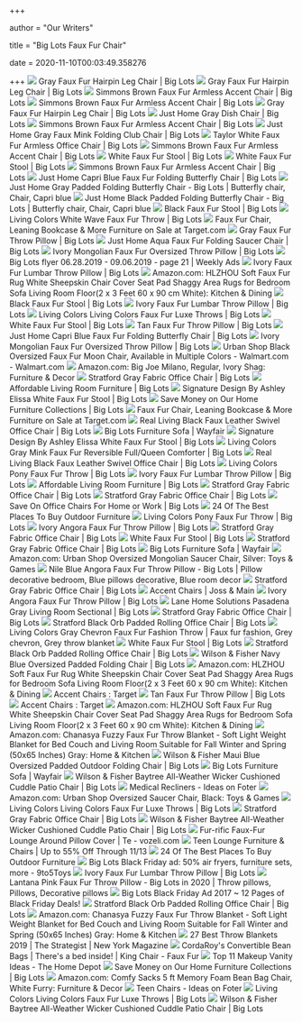 +++
        
author = "Our Writers"
        
title = "Big Lots Faux Fur Chair"
        
date = 2020-11-10T00:03:49.358276
        
+++
[ ![](https://images.biglots.com/Gray+Faux+Fur+hairpin+leg+chair+in+living+room+setting+with+side+table%2C+lamp%2C+books%2C+accessories+and+rug+accent+environment+image?set=imageURL%5B%2Fimages%2Fproduct%2F243%2F810428824-2.jpg%5D,env%5Bprod%5D,nocache%5Btrue%5D,ver%5B1%5D,profile%5Bpdp_main_med%5D&call=url%5Bfile:biglots/product.chain%5D)](https://images.biglots.com/Gray+Faux+Fur+hairpin+leg+chair+in+living+room+setting+with+side+table%2C+lamp%2C+books%2C+accessories+and+rug+accent+environment+image?set=imageURL%5B%2Fimages%2Fproduct%2F243%2F810428824-2.jpg%5D,env%5Bprod%5D,nocache%5Btrue%5D,ver%5B1%5D,profile%5Bpdp_main_med%5D&call=url%5Bfile:biglots/product.chain%5D) Gray Faux Fur Hairpin Leg Chair | Big Lots
[ ![](https://images.biglots.com/Gray+Faux+Fur+hairpin+leg+chair+with+upholstered+cushion+set%2C+armless+design+and+metal+hairpin+style+legs+angled+view+on+a+white+background?set=imageURL%5B%2Fimages%2Fproduct%2F242%2F810428824-1.jpg%5D,env%5Bprod%5D,nocache%5Btrue%5D,ver%5B1%5D,profile%5Bpdp_main_med%5D&call=url%5Bfile:biglots/product.chain%5D)](https://images.biglots.com/Gray+Faux+Fur+hairpin+leg+chair+with+upholstered+cushion+set%2C+armless+design+and+metal+hairpin+style+legs+angled+view+on+a+white+background?set=imageURL%5B%2Fimages%2Fproduct%2F242%2F810428824-1.jpg%5D,env%5Bprod%5D,nocache%5Btrue%5D,ver%5B1%5D,profile%5Bpdp_main_med%5D&call=url%5Bfile:biglots/product.chain%5D) Gray Faux Fur Hairpin Leg Chair | Big Lots
[ ![](https://images.biglots.com/Brown+Faux+Fur+Armless+Accent+Chair+silo+side+view?set=imageURL%5B%2Fimages%2Fproduct%2F14%2F810412955-3.jpg%5D,env%5Bprod%5D,nocache%5Btrue%5D,ver%5B1%5D,profile%5Bpdp_main_med%5D&call=url%5Bfile:biglots/product.chain%5D)](https://images.biglots.com/Brown+Faux+Fur+Armless+Accent+Chair+silo+side+view?set=imageURL%5B%2Fimages%2Fproduct%2F14%2F810412955-3.jpg%5D,env%5Bprod%5D,nocache%5Btrue%5D,ver%5B1%5D,profile%5Bpdp_main_med%5D&call=url%5Bfile:biglots/product.chain%5D) Simmons Brown Faux Fur Armless Accent Chair | Big Lots
[ ![](https://images.biglots.com/Brown+Faux+Fur+Armless+Accent+Chair+silo+front?set=imageURL%5B%2Fimages%2Fproduct%2F12%2F810412955-1.jpg%5D,env%5Bprod%5D,nocache%5Btrue%5D,ver%5B1%5D,profile%5Bpdp_main_med%5D&call=url%5Bfile:biglots/product.chain%5D)](https://images.biglots.com/Brown+Faux+Fur+Armless+Accent+Chair+silo+front?set=imageURL%5B%2Fimages%2Fproduct%2F12%2F810412955-1.jpg%5D,env%5Bprod%5D,nocache%5Btrue%5D,ver%5B1%5D,profile%5Bpdp_main_med%5D&call=url%5Bfile:biglots/product.chain%5D) Simmons Brown Faux Fur Armless Accent Chair | Big Lots
[ ![](https://images.biglots.com/Gray+Faux+Fur+hairpin+leg+chair+with+a+round+blue+decorative+pillow+in+a+living+room+setting+with+console+table%2C+planters+with+plants+and+other+accesories+lifestyle+image?set=imageURL%5B%2Fimages%2Fproduct%2F88%2F810428824_810431167-1.jpg%5D,env%5Bprod%5D,nocache%5Btrue%5D,ver%5B1%5D,profile%5Bpdp_main_med%5D&call=url%5Bfile:biglots/product.chain%5D)](https://images.biglots.com/Gray+Faux+Fur+hairpin+leg+chair+with+a+round+blue+decorative+pillow+in+a+living+room+setting+with+console+table%2C+planters+with+plants+and+other+accesories+lifestyle+image?set=imageURL%5B%2Fimages%2Fproduct%2F88%2F810428824_810431167-1.jpg%5D,env%5Bprod%5D,nocache%5Btrue%5D,ver%5B1%5D,profile%5Bpdp_main_med%5D&call=url%5Bfile:biglots/product.chain%5D) Gray Faux Fur Hairpin Leg Chair | Big Lots
[ ![](https://images.biglots.com/Gray+Dish+Chair+Angled+view+with+faux+fur+upholstery+on+a+white+background?set=imageURL%5B%2Fimages%2Fproduct%2F24%2F810430206-1.jpg%5D,env%5Bprod%5D,nocache%5Btrue%5D,ver%5B1%5D,profile%5Bpdp_main_med%5D&call=url%5Bfile:biglots/product.chain%5D)](https://images.biglots.com/Gray+Dish+Chair+Angled+view+with+faux+fur+upholstery+on+a+white+background?set=imageURL%5B%2Fimages%2Fproduct%2F24%2F810430206-1.jpg%5D,env%5Bprod%5D,nocache%5Btrue%5D,ver%5B1%5D,profile%5Bpdp_main_med%5D&call=url%5Bfile:biglots/product.chain%5D) Just Home Gray Dish Chair | Big Lots
[ ![](https://images.biglots.com/Brown+Faux+Fur+Armless+Accent+Chair+silo+front+back+view?set=imageURL%5B%2Fimages%2Fproduct%2F15%2F810412955-4.jpg%5D,env%5Bprod%5D,nocache%5Btrue%5D,ver%5B1%5D,profile%5Bpdp_main_med%5D&call=url%5Bfile:biglots/product.chain%5D)](https://images.biglots.com/Brown+Faux+Fur+Armless+Accent+Chair+silo+front+back+view?set=imageURL%5B%2Fimages%2Fproduct%2F15%2F810412955-4.jpg%5D,env%5Bprod%5D,nocache%5Btrue%5D,ver%5B1%5D,profile%5Bpdp_main_med%5D&call=url%5Bfile:biglots/product.chain%5D) Simmons Brown Faux Fur Armless Accent Chair | Big Lots
[ ![](https://images.biglots.com/Gray+Faux+Mink+Folding+Club+Chair+angled+view+on+a+white+background?set=imageURL%5B%2Fimages%2Fproduct%2F217%2F810466783.jpg%5D,env%5Bprod%5D,nocache%5Btrue%5D,ver%5B1%5D,profile%5Bpdp_main_med%5D&call=url%5Bfile:biglots/product.chain%5D)](https://images.biglots.com/Gray+Faux+Mink+Folding+Club+Chair+angled+view+on+a+white+background?set=imageURL%5B%2Fimages%2Fproduct%2F217%2F810466783.jpg%5D,env%5Bprod%5D,nocache%5Btrue%5D,ver%5B1%5D,profile%5Bpdp_main_med%5D&call=url%5Bfile:biglots/product.chain%5D) Just Home Gray Faux Mink Folding Club Chair | Big Lots
[ ![](https://images.biglots.com/TAYLOR+FAUX+FUR+ARMLESS+OFFICE+CHAIR?set=imageURL%5B%2Fimages%2Fproduct%2F191%2F810386283.jpg%5D,env%5Bprod%5D,nocache%5Btrue%5D,ver%5B1%5D,profile%5Bpdp_main_med%5D&call=url%5Bfile:biglots/product.chain%5D)](https://images.biglots.com/TAYLOR+FAUX+FUR+ARMLESS+OFFICE+CHAIR?set=imageURL%5B%2Fimages%2Fproduct%2F191%2F810386283.jpg%5D,env%5Bprod%5D,nocache%5Btrue%5D,ver%5B1%5D,profile%5Bpdp_main_med%5D&call=url%5Bfile:biglots/product.chain%5D) Taylor White Faux Fur Armless Office Chair | Big Lots
[ ![](https://images.biglots.com/Brown+Faux+Fur+Armless+Accent+Chair+silo+front+corner?set=imageURL%5B%2Fimages%2Fproduct%2F16%2F810412955-5.jpg%5D,env%5Bprod%5D,nocache%5Btrue%5D,ver%5B1%5D,profile%5Bpdp_main_med%5D&call=url%5Bfile:biglots/product.chain%5D)](https://images.biglots.com/Brown+Faux+Fur+Armless+Accent+Chair+silo+front+corner?set=imageURL%5B%2Fimages%2Fproduct%2F16%2F810412955-5.jpg%5D,env%5Bprod%5D,nocache%5Btrue%5D,ver%5B1%5D,profile%5Bpdp_main_med%5D&call=url%5Bfile:biglots/product.chain%5D) Simmons Brown Faux Fur Armless Accent Chair | Big Lots
[ ![](https://images.biglots.com/White+Faux+Fur+Stool+lifestyle?set=imageURL%5B%2Fimages%2Fproduct%2F100%2F810389629-1.jpg%5D,env%5Bprod%5D,nocache%5Btrue%5D,ver%5B1%5D,profile%5Bpdp_main_med%5D&call=url%5Bfile:biglots/product.chain%5D)](https://images.biglots.com/White+Faux+Fur+Stool+lifestyle?set=imageURL%5B%2Fimages%2Fproduct%2F100%2F810389629-1.jpg%5D,env%5Bprod%5D,nocache%5Btrue%5D,ver%5B1%5D,profile%5Bpdp_main_med%5D&call=url%5Bfile:biglots/product.chain%5D) White Faux Fur Stool | Big Lots
[ ![](https://images.biglots.com/White+Faux+Fur+Stool+silo+front?set=imageURL%5B%2Fimages%2Fproduct%2F101%2F810389629.jpg%5D,env%5Bprod%5D,nocache%5Btrue%5D,ver%5B1%5D,profile%5Bpdp_main_med%5D&call=url%5Bfile:biglots/product.chain%5D)](https://images.biglots.com/White+Faux+Fur+Stool+silo+front?set=imageURL%5B%2Fimages%2Fproduct%2F101%2F810389629.jpg%5D,env%5Bprod%5D,nocache%5Btrue%5D,ver%5B1%5D,profile%5Bpdp_main_med%5D&call=url%5Bfile:biglots/product.chain%5D) White Faux Fur Stool | Big Lots
[ ![](https://res.cloudinary.com/powerreviews/image/upload/f_auto,q_auto,h_768,w_auto,c_thumb,h_400/d_portal-no-product-image_ttlfpi.svg/prod/rqsnoq9cyaxoj99xio3n.jpg)](https://res.cloudinary.com/powerreviews/image/upload/f_auto,q_auto,h_768,w_auto,c_thumb,h_400/d_portal-no-product-image_ttlfpi.svg/prod/rqsnoq9cyaxoj99xio3n.jpg) Simmons Brown Faux Fur Armless Accent Chair | Big Lots
[ ![](https://images.biglots.com/CAPRI+LONG+HAIR+BFLY+CHAIR?set=imageURL%5B%2Fimages%2Fproduct%2F117%2F810346098-2.jpg%5D,env%5Bprod%5D,nocache%5Btrue%5D,ver%5B1%5D,profile%5Bpdp_main_med%5D&call=url%5Bfile:biglots/product.chain%5D)](https://images.biglots.com/CAPRI+LONG+HAIR+BFLY+CHAIR?set=imageURL%5B%2Fimages%2Fproduct%2F117%2F810346098-2.jpg%5D,env%5Bprod%5D,nocache%5Btrue%5D,ver%5B1%5D,profile%5Bpdp_main_med%5D&call=url%5Bfile:biglots/product.chain%5D) Just Home Capri Blue Faux Fur Folding Butterfly Chair | Big Lots
[ ![](https://i.pinimg.com/originals/44/11/0b/44110b79c14d1e3a99622a7b3b2a6bcd.jpg)](https://i.pinimg.com/originals/44/11/0b/44110b79c14d1e3a99622a7b3b2a6bcd.jpg) Just Home Gray Padded Folding Butterfly Chair - Big Lots | Butterfly chair,  Chair, Capri blue
[ ![](https://i.pinimg.com/originals/79/e4/d2/79e4d2b3a46899c2f22af132f86ce616.jpg)](https://i.pinimg.com/originals/79/e4/d2/79e4d2b3a46899c2f22af132f86ce616.jpg) Just Home Black Padded Folding Butterfly Chair - Big Lots | Butterfly chair,  Chair, Capri blue
[ ![](https://images.biglots.com/Black+Faux+Fur+Stool+lifestyle?set=imageURL%5B%2Fimages%2Fproduct%2F98%2F810389628-1.jpg%5D,env%5Bprod%5D,nocache%5Btrue%5D,ver%5B1%5D,profile%5Bpdp_main_med%5D&call=url%5Bfile:biglots/product.chain%5D)](https://images.biglots.com/Black+Faux+Fur+Stool+lifestyle?set=imageURL%5B%2Fimages%2Fproduct%2F98%2F810389628-1.jpg%5D,env%5Bprod%5D,nocache%5Btrue%5D,ver%5B1%5D,profile%5Bpdp_main_med%5D&call=url%5Bfile:biglots/product.chain%5D) Black Faux Fur Stool | Big Lots
[ ![](https://images.biglots.com/LC+WHITE+WAVE+FAUX+FUR+THROW+19?set=imageURL%5B%2Fimages%2Fproduct%2F208%2F810437595.jpg%5D,env%5Bprod%5D,nocache%5Btrue%5D,ver%5B1%5D,profile%5Bpdp_main_med%5D&call=url%5Bfile:biglots/product.chain%5D)](https://images.biglots.com/LC+WHITE+WAVE+FAUX+FUR+THROW+19?set=imageURL%5B%2Fimages%2Fproduct%2F208%2F810437595.jpg%5D,env%5Bprod%5D,nocache%5Btrue%5D,ver%5B1%5D,profile%5Bpdp_main_med%5D&call=url%5Bfile:biglots/product.chain%5D) Living Colors White Wave Faux Fur Throw | Big Lots
[ ![](https://hip2behome.com/wp-content/uploads/sites/2/2019/06/chairs-at-Target-1.jpg)](https://hip2behome.com/wp-content/uploads/sites/2/2019/06/chairs-at-Target-1.jpg) Faux Fur Chair, Leaning Bookcase & More Furniture on Sale at Target.com
[ ![](https://images.biglots.com/Gray+faux+fur+throw+pillow+18+inches+by+18+inches+upright+on+a+pub+chair+with+a+side+table+and+lamp+in+a+living+room+setting+environment+image?set=imageURL%5B%2Fimages%2Fproduct%2F100%2F810429725-1.jpg%5D,env%5Bprod%5D,nocache%5Btrue%5D,ver%5B1%5D,profile%5Bpdp_main_med%5D&call=url%5Bfile:biglots/product.chain%5D)](https://images.biglots.com/Gray+faux+fur+throw+pillow+18+inches+by+18+inches+upright+on+a+pub+chair+with+a+side+table+and+lamp+in+a+living+room+setting+environment+image?set=imageURL%5B%2Fimages%2Fproduct%2F100%2F810429725-1.jpg%5D,env%5Bprod%5D,nocache%5Btrue%5D,ver%5B1%5D,profile%5Bpdp_main_med%5D&call=url%5Bfile:biglots/product.chain%5D) Gray Faux Fur Throw Pillow | Big Lots
[ ![](https://images.biglots.com/Aqua+Faux+Fur+Folding+Saucer+Chair+front+view+on+a+white+background?set=imageURL%5B%2Fimages%2Fproduct%2F215%2F810466781.jpg%5D,env%5Bprod%5D,nocache%5Btrue%5D,ver%5B1%5D,profile%5Bpdp_main_med%5D&call=url%5Bfile:biglots/product.chain%5D)](https://images.biglots.com/Aqua+Faux+Fur+Folding+Saucer+Chair+front+view+on+a+white+background?set=imageURL%5B%2Fimages%2Fproduct%2F215%2F810466781.jpg%5D,env%5Bprod%5D,nocache%5Btrue%5D,ver%5B1%5D,profile%5Bpdp_main_med%5D&call=url%5Bfile:biglots/product.chain%5D) Just Home Aqua Faux Fur Folding Saucer Chair | Big Lots
[ ![](https://images.biglots.com/Ivory+Mongolian+Faux+Fur+Oversized+Throw+Pillow+24+inch+x+24+inch+scale+image?set=imageURL%5B%2Fimages%2Fproduct%2F94%2F810391992-3.jpg%5D,env%5Bprod%5D,nocache%5Btrue%5D,ver%5B1%5D,profile%5Bpdp_main_med%5D&call=url%5Bfile:biglots/product.chain%5D)](https://images.biglots.com/Ivory+Mongolian+Faux+Fur+Oversized+Throw+Pillow+24+inch+x+24+inch+scale+image?set=imageURL%5B%2Fimages%2Fproduct%2F94%2F810391992-3.jpg%5D,env%5Bprod%5D,nocache%5Btrue%5D,ver%5B1%5D,profile%5Bpdp_main_med%5D&call=url%5Bfile:biglots/product.chain%5D) Ivory Mongolian Faux Fur Oversized Throw Pillow | Big Lots
[ ![](https://weekly-ads.us/public/gimg/9/8/4/3/5/8/984358-900-100000.jpg)](https://weekly-ads.us/public/gimg/9/8/4/3/5/8/984358-900-100000.jpg) Big Lots flyer 06.28.2019 - 09.06.2019 - page 21 | Weekly Ads
[ ![](https://images.biglots.com/DEC+PILL+EYELASH+FUR+IVORY13X18?set=imageURL%5B%2Fimages%2Fproduct%2F76%2F810443691.jpg%5D,env%5Bprod%5D,nocache%5Btrue%5D,ver%5B1%5D,profile%5Bpdp_main_med%5D&call=url%5Bfile:biglots/product.chain%5D)](https://images.biglots.com/DEC+PILL+EYELASH+FUR+IVORY13X18?set=imageURL%5B%2Fimages%2Fproduct%2F76%2F810443691.jpg%5D,env%5Bprod%5D,nocache%5Btrue%5D,ver%5B1%5D,profile%5Bpdp_main_med%5D&call=url%5Bfile:biglots/product.chain%5D) Ivory Faux Fur Lumbar Throw Pillow | Big Lots
[ ![](https://images-na.ssl-images-amazon.com/images/I/71evJJWNJNL._AC_SX522_.jpg)](https://images-na.ssl-images-amazon.com/images/I/71evJJWNJNL._AC_SX522_.jpg) Amazon.com: HLZHOU Soft Faux Fur Rug White Sheepskin Chair Cover Seat Pad  Shaggy Area Rugs for Bedroom Sofa Living Room Floor(2 x 3 Feet 60 x 90 cm  White): Kitchen & Dining
[ ![](https://images.biglots.com/Black+Faux+Fur+Stool+silo+front?set=imageURL%5B%2Fimages%2Fproduct%2F99%2F810389628.jpg%5D,env%5Bprod%5D,nocache%5Btrue%5D,ver%5B1%5D,profile%5Bpdp_main_med%5D&call=url%5Bfile:biglots/product.chain%5D)](https://images.biglots.com/Black+Faux+Fur+Stool+silo+front?set=imageURL%5B%2Fimages%2Fproduct%2F99%2F810389628.jpg%5D,env%5Bprod%5D,nocache%5Btrue%5D,ver%5B1%5D,profile%5Bpdp_main_med%5D&call=url%5Bfile:biglots/product.chain%5D) Black Faux Fur Stool | Big Lots
[ ![](https://images.biglots.com/Ivory+Ellie+Faux+Fur+Throw+Pillow+18+inches+x+18+inches+silo+front?set=imageURL%5B%2Fimages%2Fproduct%2F216%2F810383419.jpg%5D,env%5Bprod%5D,nocache%5Btrue%5D,ver%5B1%5D,profile%5Bpdp_main_med%5D&call=url%5Bfile:biglots/product.chain%5D)](https://images.biglots.com/Ivory+Ellie+Faux+Fur+Throw+Pillow+18+inches+x+18+inches+silo+front?set=imageURL%5B%2Fimages%2Fproduct%2F216%2F810383419.jpg%5D,env%5Bprod%5D,nocache%5Btrue%5D,ver%5B1%5D,profile%5Bpdp_main_med%5D&call=url%5Bfile:biglots/product.chain%5D) Ivory Faux Fur Lumbar Throw Pillow | Big Lots
[ ![](https://images.biglots.com/Tan+Wave+Faux+Fur+Luxe+Throw+silo+angled?set=imageURL%5B%2Fimages%2Fproduct%2F154%2F810395103.jpg%5D,env%5Bprod%5D,nocache%5Btrue%5D,ver%5B1%5D,profile%5Bpdp_main_med%5D&call=url%5Bfile:biglots/product.chain%5D)](https://images.biglots.com/Tan+Wave+Faux+Fur+Luxe+Throw+silo+angled?set=imageURL%5B%2Fimages%2Fproduct%2F154%2F810395103.jpg%5D,env%5Bprod%5D,nocache%5Btrue%5D,ver%5B1%5D,profile%5Bpdp_main_med%5D&call=url%5Bfile:biglots/product.chain%5D) Living Colors Living Colors Faux Fur Luxe Throws | Big Lots
[ ![](https://images.biglots.com/Madison+White+Mirror+Vanity+Set+with+Stool+lifestyle?set=imageURL%5B%2Fimages%2Fproduct%2F110%2F810389410-4.jpg%5D,env%5Bprod%5D,nocache%5Btrue%5D,ver%5B1%5D,profile%5Bpdp_main_med%5D&call=url%5Bfile:biglots/product.chain%5D)](https://images.biglots.com/Madison+White+Mirror+Vanity+Set+with+Stool+lifestyle?set=imageURL%5B%2Fimages%2Fproduct%2F110%2F810389410-4.jpg%5D,env%5Bprod%5D,nocache%5Btrue%5D,ver%5B1%5D,profile%5Bpdp_main_med%5D&call=url%5Bfile:biglots/product.chain%5D) White Faux Fur Stool | Big Lots
[ ![](https://images.biglots.com/Tan+Faux+Fur+Throw+Pillow+18+inch+x+18+inch+silo+front?set=imageURL%5B%2Fimages%2Fproduct%2F198%2F810391976.jpg%5D,env%5Bprod%5D,nocache%5Btrue%5D,ver%5B1%5D,profile%5Bpdp_main_med%5D&call=url%5Bfile:biglots/product.chain%5D)](https://images.biglots.com/Tan+Faux+Fur+Throw+Pillow+18+inch+x+18+inch+silo+front?set=imageURL%5B%2Fimages%2Fproduct%2F198%2F810391976.jpg%5D,env%5Bprod%5D,nocache%5Btrue%5D,ver%5B1%5D,profile%5Bpdp_main_med%5D&call=url%5Bfile:biglots/product.chain%5D) Tan Faux Fur Throw Pillow | Big Lots
[ ![](https://images.biglots.com/CAPRI+LONG+HAIR+BFLY+CHAIR?set=imageURL%5B%2Fimages%2Fproduct%2F37%2F810346098.jpg%5D,env%5Bprod%5D,nocache%5Btrue%5D,ver%5B2%5D,profile%5Bpdp_main_med%5D&call=url%5Bfile:biglots/product.chain%5D)](https://images.biglots.com/CAPRI+LONG+HAIR+BFLY+CHAIR?set=imageURL%5B%2Fimages%2Fproduct%2F37%2F810346098.jpg%5D,env%5Bprod%5D,nocache%5Btrue%5D,ver%5B2%5D,profile%5Bpdp_main_med%5D&call=url%5Bfile:biglots/product.chain%5D) Just Home Capri Blue Faux Fur Folding Butterfly Chair | Big Lots
[ ![](https://images.biglots.com/Ivory+Mongolian+Faux+Fur+Oversized+Throw+Pillow+24+inch+x+24+inch+silo+front?set=imageURL%5B%2Fimages%2Fproduct%2F215%2F810391992.jpg%5D,env%5Bprod%5D,nocache%5Btrue%5D,ver%5B1%5D,profile%5Bpdp_main_med%5D&call=url%5Bfile:biglots/product.chain%5D)](https://images.biglots.com/Ivory+Mongolian+Faux+Fur+Oversized+Throw+Pillow+24+inch+x+24+inch+silo+front?set=imageURL%5B%2Fimages%2Fproduct%2F215%2F810391992.jpg%5D,env%5Bprod%5D,nocache%5Btrue%5D,ver%5B1%5D,profile%5Bpdp_main_med%5D&call=url%5Bfile:biglots/product.chain%5D) Ivory Mongolian Faux Fur Oversized Throw Pillow | Big Lots
[ ![](https://i5.walmartimages.com/asr/7042f03a-1376-4926-8892-92be3126cfd0.538be5c917466d2291a80170f8400655.jpeg)](https://i5.walmartimages.com/asr/7042f03a-1376-4926-8892-92be3126cfd0.538be5c917466d2291a80170f8400655.jpeg) Urban Shop Black Oversized Faux Fur Moon Chair, Available in Multiple  Colors - Walmart.com - Walmart.com
[ ![](https://images-na.ssl-images-amazon.com/images/I/81KCxynEJFL._AC_SL1500_.jpg)](https://images-na.ssl-images-amazon.com/images/I/81KCxynEJFL._AC_SL1500_.jpg) Amazon.com: Big Joe Milano, Regular, Ivory Shag: Furniture & Decor
[ ![](https://images.biglots.com/Black+Faux+Leather+Executive+Office+Chair?set=imageURL%5B%2Fimages%2Fproduct%2F211%2F810452424-1.jpg%5D,env%5Bprod%5D,nocache%5Btrue%5D,ver%5B1%5D,profile%5Bpdp_main_med%5D&call=url%5Bfile:biglots/product.chain%5D)](https://images.biglots.com/Black+Faux+Leather+Executive+Office+Chair?set=imageURL%5B%2Fimages%2Fproduct%2F211%2F810452424-1.jpg%5D,env%5Bprod%5D,nocache%5Btrue%5D,ver%5B1%5D,profile%5Bpdp_main_med%5D&call=url%5Bfile:biglots/product.chain%5D) Stratford Gray Fabric Office Chair | Big Lots
[ ![](https://www.biglots.com/images/marketing/2019/Site-OGimg.jpg)](https://www.biglots.com/images/marketing/2019/Site-OGimg.jpg) Affordable Living Room Furniture | Big Lots
[ ![](https://images.biglots.com/ELISSA+WHITE+STOOL?set=imageURL%5B%2Fimages%2Fproduct%2F239%2F810431414-2.jpg%5D,env%5Bprod%5D,nocache%5Btrue%5D,ver%5B1%5D,profile%5Bpdp_main_med%5D&call=url%5Bfile:biglots/product.chain%5D)](https://images.biglots.com/ELISSA+WHITE+STOOL?set=imageURL%5B%2Fimages%2Fproduct%2F239%2F810431414-2.jpg%5D,env%5Bprod%5D,nocache%5Btrue%5D,ver%5B1%5D,profile%5Bpdp_main_med%5D&call=url%5Bfile:biglots/product.chain%5D) Signature Design By Ashley Elissa White Faux Fur Stool | Big Lots
[ ![](https://images.biglots.com/Mesa+Brown+Glider+Recliner+silo+front?set=imageURL%5B%2Fimages%2Fproduct%2F2%2F810392738.jpg%5D,env%5Bprod%5D,nocache%5Btrue%5D,ver%5B1%5D,profile%5Bpdp_main_med%5D&call=url%5Bfile:biglots/product.chain%5D)](https://images.biglots.com/Mesa+Brown+Glider+Recliner+silo+front?set=imageURL%5B%2Fimages%2Fproduct%2F2%2F810392738.jpg%5D,env%5Bprod%5D,nocache%5Btrue%5D,ver%5B1%5D,profile%5Bpdp_main_med%5D&call=url%5Bfile:biglots/product.chain%5D) Save Money on Our Home Furniture Collections | Big Lots
[ ![](https://hip2behome.com/wp-content/uploads/sites/2/2019/06/soft-cozy-chair-at-target.png?resize=1024%2C801&strip=all)](https://hip2behome.com/wp-content/uploads/sites/2/2019/06/soft-cozy-chair-at-target.png?resize=1024%2C801&strip=all) Faux Fur Chair, Leaning Bookcase & More Furniture on Sale at Target.com
[ ![](https://images.biglots.com/Black+Faux+Leather+Swivel+Office+Chair+in+front+of+a+table+decorated+with+a+plant%2C+lamp+and+book+in+a+room+setting+lifestyle+image?set=imageURL%5B%2Fimages%2Fproduct%2F23%2F810466253-2.jpg%5D,env%5Bprod%5D,nocache%5Btrue%5D,ver%5B1%5D,profile%5Bpdp_main_med%5D&call=url%5Bfile:biglots/product.chain%5D)](https://images.biglots.com/Black+Faux+Leather+Swivel+Office+Chair+in+front+of+a+table+decorated+with+a+plant%2C+lamp+and+book+in+a+room+setting+lifestyle+image?set=imageURL%5B%2Fimages%2Fproduct%2F23%2F810466253-2.jpg%5D,env%5Bprod%5D,nocache%5Btrue%5D,ver%5B1%5D,profile%5Bpdp_main_med%5D&call=url%5Bfile:biglots/product.chain%5D) Real Living Black Faux Leather Swivel Office Chair | Big Lots
[ ![](https://secure.img1-ag.wfcdn.com/im/42862035/resize-h600-w600%5Ecompr-r85/1113/111365649/Ayah+82.03%22+Rolled+Arm+Sofa.jpg)](https://secure.img1-ag.wfcdn.com/im/42862035/resize-h600-w600%5Ecompr-r85/1113/111365649/Ayah+82.03%22+Rolled+Arm+Sofa.jpg) Big Lots Furniture Sofa | Wayfair
[ ![](https://images.biglots.com/ELISSA+WHITE+STOOL?set=imageURL%5B%2Fimages%2Fproduct%2F238%2F810431414.jpg%5D,env%5Bprod%5D,nocache%5Btrue%5D,ver%5B1%5D,profile%5Bpdp_main_med%5D&call=url%5Bfile:biglots/product.chain%5D)](https://images.biglots.com/ELISSA+WHITE+STOOL?set=imageURL%5B%2Fimages%2Fproduct%2F238%2F810431414.jpg%5D,env%5Bprod%5D,nocache%5Btrue%5D,ver%5B1%5D,profile%5Bpdp_main_med%5D&call=url%5Bfile:biglots/product.chain%5D) Signature Design By Ashley Elissa White Faux Fur Stool | Big Lots
[ ![](https://images.biglots.com/Gray+Mink+Faux+Fur+Reversible+Full+Queen+Comforter+Silo?set=imageURL%5B%2Fimages%2Fproduct%2F197%2F810356062.jpg%5D,env%5Bprod%5D,nocache%5Btrue%5D,ver%5B1%5D,profile%5Bpdp_main_med%5D&call=url%5Bfile:biglots/product.chain%5D)](https://images.biglots.com/Gray+Mink+Faux+Fur+Reversible+Full+Queen+Comforter+Silo?set=imageURL%5B%2Fimages%2Fproduct%2F197%2F810356062.jpg%5D,env%5Bprod%5D,nocache%5Btrue%5D,ver%5B1%5D,profile%5Bpdp_main_med%5D&call=url%5Bfile:biglots/product.chain%5D) Living Colors Gray Mink Faux Fur Reversible Full/Queen Comforter | Big Lots
[ ![](https://images.biglots.com/Black+Faux+Leather+Swivel+Office+Chair+angled+view+on+a+white+background?set=imageURL%5B%2Fimages%2Fproduct%2F22%2F810466253.jpg%5D,env%5Bprod%5D,nocache%5Btrue%5D,ver%5B1%5D,profile%5Bpdp_main_med%5D&call=url%5Bfile:biglots/product.chain%5D)](https://images.biglots.com/Black+Faux+Leather+Swivel+Office+Chair+angled+view+on+a+white+background?set=imageURL%5B%2Fimages%2Fproduct%2F22%2F810466253.jpg%5D,env%5Bprod%5D,nocache%5Btrue%5D,ver%5B1%5D,profile%5Bpdp_main_med%5D&call=url%5Bfile:biglots/product.chain%5D) Real Living Black Faux Leather Swivel Office Chair | Big Lots
[ ![](https://images.biglots.com/LC+PONY+FAUX+FUR+THROW+19?set=imageURL%5B%2Fimages%2Fproduct%2F209%2F810437596-1.jpg%5D,env%5Bprod%5D,nocache%5Btrue%5D,ver%5B1%5D,profile%5Bpdp_main_med%5D&call=url%5Bfile:biglots/product.chain%5D)](https://images.biglots.com/LC+PONY+FAUX+FUR+THROW+19?set=imageURL%5B%2Fimages%2Fproduct%2F209%2F810437596-1.jpg%5D,env%5Bprod%5D,nocache%5Btrue%5D,ver%5B1%5D,profile%5Bpdp_main_med%5D&call=url%5Bfile:biglots/product.chain%5D) Living Colors Pony Faux Fur Throw | Big Lots
[ ![](https://images.biglots.com/DEC+PILL+EYELASH+FUR+IVORY13X18?set=imageURL%5B%2Fimages%2Fproduct%2F75%2F810443691-1.jpg%5D,env%5Bprod%5D,nocache%5Btrue%5D,ver%5B1%5D,profile%5Bpdp_main_med%5D&call=url%5Bfile:biglots/product.chain%5D)](https://images.biglots.com/DEC+PILL+EYELASH+FUR+IVORY13X18?set=imageURL%5B%2Fimages%2Fproduct%2F75%2F810443691-1.jpg%5D,env%5Bprod%5D,nocache%5Btrue%5D,ver%5B1%5D,profile%5Bpdp_main_med%5D&call=url%5Bfile:biglots/product.chain%5D) Ivory Faux Fur Lumbar Throw Pillow | Big Lots
[ ![](https://images.biglots.com/WHITE+DESK+CHAIR+WITH+WOODEN+LEG?set=imageURL%5B%2Fimages%2Fproduct%2F85%2F810493380.jpg%5D,env%5Bprod%5D,nocache%5Btrue%5D,ver%5B1%5D,profile%5Bpdp_main_med%5D&call=url%5Bfile:biglots/product.chain%5D)](https://images.biglots.com/WHITE+DESK+CHAIR+WITH+WOODEN+LEG?set=imageURL%5B%2Fimages%2Fproduct%2F85%2F810493380.jpg%5D,env%5Bprod%5D,nocache%5Btrue%5D,ver%5B1%5D,profile%5Bpdp_main_med%5D&call=url%5Bfile:biglots/product.chain%5D) Affordable Living Room Furniture | Big Lots
[ ![](https://images.biglots.com/Gray+Fabric+Office+Chair+angled+view+on+a+white+background?set=imageURL%5B%2Fimages%2Fproduct%2F132%2F810465634-2.jpg%5D,env%5Bprod%5D,nocache%5Btrue%5D,ver%5B1%5D,profile%5Bpdp_main_med%5D&call=url%5Bfile:biglots/product.chain%5D)](https://images.biglots.com/Gray+Fabric+Office+Chair+angled+view+on+a+white+background?set=imageURL%5B%2Fimages%2Fproduct%2F132%2F810465634-2.jpg%5D,env%5Bprod%5D,nocache%5Btrue%5D,ver%5B1%5D,profile%5Bpdp_main_med%5D&call=url%5Bfile:biglots/product.chain%5D) Stratford Gray Fabric Office Chair | Big Lots
[ ![](https://images.biglots.com/BLACK+MESH+CHAIR+BTC17?set=imageURL%5B%2Fimages%2Fproduct%2F178%2F810343896.jpg%5D,env%5Bprod%5D,nocache%5Btrue%5D,ver%5B1%5D,profile%5Bpdp_main_med%5D&call=url%5Bfile:biglots/product.chain%5D)](https://images.biglots.com/BLACK+MESH+CHAIR+BTC17?set=imageURL%5B%2Fimages%2Fproduct%2F178%2F810343896.jpg%5D,env%5Bprod%5D,nocache%5Btrue%5D,ver%5B1%5D,profile%5Bpdp_main_med%5D&call=url%5Bfile:biglots/product.chain%5D) Stratford Gray Fabric Office Chair | Big Lots
[ ![](https://images.biglots.com/Ameriwood+Dove+Gray+Student+Desk+with+Hutch+silo+image+with+desk+accessories?set=imageURL%5B%2Fimages%2Fproduct%2F132%2F810474739-1.jpg%5D,env%5Bprod%5D,nocache%5Btrue%5D,ver%5B1%5D,profile%5Bpdp_main_med%5D&call=url%5Bfile:biglots/product.chain%5D)](https://images.biglots.com/Ameriwood+Dove+Gray+Student+Desk+with+Hutch+silo+image+with+desk+accessories?set=imageURL%5B%2Fimages%2Fproduct%2F132%2F810474739-1.jpg%5D,env%5Bprod%5D,nocache%5Btrue%5D,ver%5B1%5D,profile%5Bpdp_main_med%5D&call=url%5Bfile:biglots/product.chain%5D) Save On Office Chairs For Home or Work | Big Lots
[ ![](https://img.buzzfeed.com/buzzfeed-static/static/2020-05/1/19/asset/0e6130bcd566/sub-buzz-1100-1588361792-2.jpg?downsize=900:*&output-format=auto&output-quality=auto)](https://img.buzzfeed.com/buzzfeed-static/static/2020-05/1/19/asset/0e6130bcd566/sub-buzz-1100-1588361792-2.jpg?downsize=900:*&output-format=auto&output-quality=auto) 24 Of The Best Places To Buy Outdoor Furniture
[ ![](https://images.biglots.com/LC+PONY+FAUX+FUR+THROW+19?set=imageURL%5B%2Fimages%2Fproduct%2F210%2F810437596.jpg%5D,env%5Bprod%5D,nocache%5Btrue%5D,ver%5B1%5D,profile%5Bpdp_main_med%5D&call=url%5Bfile:biglots/product.chain%5D)](https://images.biglots.com/LC+PONY+FAUX+FUR+THROW+19?set=imageURL%5B%2Fimages%2Fproduct%2F210%2F810437596.jpg%5D,env%5Bprod%5D,nocache%5Btrue%5D,ver%5B1%5D,profile%5Bpdp_main_med%5D&call=url%5Bfile:biglots/product.chain%5D) Living Colors Pony Faux Fur Throw | Big Lots
[ ![](https://images.biglots.com/ANGORA+FUR+PILL+GREY+20IN?set=imageURL%5B%2Fimages%2Fproduct%2F184%2F810300094.jpg%5D,env%5Bprod%5D,nocache%5Btrue%5D,ver%5B1%5D,profile%5Bpdp_main_med%5D&call=url%5Bfile:biglots/product.chain%5D)](https://images.biglots.com/ANGORA+FUR+PILL+GREY+20IN?set=imageURL%5B%2Fimages%2Fproduct%2F184%2F810300094.jpg%5D,env%5Bprod%5D,nocache%5Btrue%5D,ver%5B1%5D,profile%5Bpdp_main_med%5D&call=url%5Bfile:biglots/product.chain%5D) Ivory Angora Faux Fur Throw Pillow | Big Lots
[ ![](https://images.biglots.com/Charcoal+Gray+Square+Back+Office+Chair+with+Nailhead+Trim+lifestyle?set=imageURL%5B%2Fimages%2Fproduct%2F85%2F810389623.jpg%5D,env%5Bprod%5D,nocache%5Btrue%5D,ver%5B1%5D,profile%5Bpdp_main_med%5D&call=url%5Bfile:biglots/product.chain%5D)](https://images.biglots.com/Charcoal+Gray+Square+Back+Office+Chair+with+Nailhead+Trim+lifestyle?set=imageURL%5B%2Fimages%2Fproduct%2F85%2F810389623.jpg%5D,env%5Bprod%5D,nocache%5Btrue%5D,ver%5B1%5D,profile%5Bpdp_main_med%5D&call=url%5Bfile:biglots/product.chain%5D) Stratford Gray Fabric Office Chair | Big Lots
[ ![](https://images.biglots.com/Darcy+Sky+Blue+Oversized+Accent+Ottoman?set=imageURL%5B%2Fimages%2Fproduct%2F13%2F810458246.jpg%5D,env%5Bprod%5D,nocache%5Btrue%5D,ver%5B1%5D,profile%5Bpdp_main_med%5D&call=url%5Bfile:biglots/product.chain%5D)](https://images.biglots.com/Darcy+Sky+Blue+Oversized+Accent+Ottoman?set=imageURL%5B%2Fimages%2Fproduct%2F13%2F810458246.jpg%5D,env%5Bprod%5D,nocache%5Btrue%5D,ver%5B1%5D,profile%5Bpdp_main_med%5D&call=url%5Bfile:biglots/product.chain%5D) White Faux Fur Stool | Big Lots
[ ![](https://images.biglots.com/Aqua+Square+Back+Office+Chair+with+Nailhead+Trim+lifestyle?set=imageURL%5B%2Fimages%2Fproduct%2F83%2F810389622-4.jpg%5D,env%5Bprod%5D,nocache%5Btrue%5D,ver%5B1%5D,profile%5Bpdp_main_med%5D&call=url%5Bfile:biglots/product.chain%5D)](https://images.biglots.com/Aqua+Square+Back+Office+Chair+with+Nailhead+Trim+lifestyle?set=imageURL%5B%2Fimages%2Fproduct%2F83%2F810389622-4.jpg%5D,env%5Bprod%5D,nocache%5Btrue%5D,ver%5B1%5D,profile%5Bpdp_main_med%5D&call=url%5Bfile:biglots/product.chain%5D) Stratford Gray Fabric Office Chair | Big Lots
[ ![](https://secure.img1-ag.wfcdn.com/im/70818922/resize-h310-w310%5Ecompr-r85/1282/128255491/jo-velvet-70-square-arm-sofa.jpg)](https://secure.img1-ag.wfcdn.com/im/70818922/resize-h310-w310%5Ecompr-r85/1282/128255491/jo-velvet-70-square-arm-sofa.jpg) Big Lots Furniture Sofa | Wayfair
[ ![](https://images-na.ssl-images-amazon.com/images/I/91YHAI96NGL._AC_SX425_.jpg)](https://images-na.ssl-images-amazon.com/images/I/91YHAI96NGL._AC_SX425_.jpg) Amazon.com: Urban Shop Oversized Mongolian Saucer Chair, Silver: Toys &  Games
[ ![](https://i.pinimg.com/originals/6f/96/18/6f96189515f2b18e607b08cf66bcd9b0.jpg)](https://i.pinimg.com/originals/6f/96/18/6f96189515f2b18e607b08cf66bcd9b0.jpg) Nile Blue Angora Faux Fur Throw Pillow - Big Lots | Pillow decorative  bedroom, Blue pillows decorative, Blue room decor
[ ![](https://images.biglots.com/Green+Button+Tufted+Office+Chair+with+Walnut+Base+lifestyle?set=imageURL%5B%2Fimages%2Fproduct%2F79%2F810389621-1.jpg%5D,env%5Bprod%5D,nocache%5Btrue%5D,ver%5B1%5D,profile%5Bpdp_main_med%5D&call=url%5Bfile:biglots/product.chain%5D)](https://images.biglots.com/Green+Button+Tufted+Office+Chair+with+Walnut+Base+lifestyle?set=imageURL%5B%2Fimages%2Fproduct%2F79%2F810389621-1.jpg%5D,env%5Bprod%5D,nocache%5Btrue%5D,ver%5B1%5D,profile%5Bpdp_main_med%5D&call=url%5Bfile:biglots/product.chain%5D) Stratford Gray Fabric Office Chair | Big Lots
[ ![](https://secure.img1-fg.wfcdn.com/im/27878046/resize-h600-w600%5Ecompr-r85/5209/52097729/Accent+Chairs.jpg)](https://secure.img1-fg.wfcdn.com/im/27878046/resize-h600-w600%5Ecompr-r85/5209/52097729/Accent+Chairs.jpg) Accent Chairs | Joss & Main
[ ![](https://images.biglots.com/Ivory+Angora+Fur+Decorative+Pillow+Fur+Side+Silo+Image?set=imageURL%5B%2Fimages%2Fproduct%2F231%2F810300093.jpg%5D,env%5Bprod%5D,nocache%5Btrue%5D,ver%5B1%5D,profile%5Bpdp_main_med%5D&call=url%5Bfile:biglots/product.chain%5D)](https://images.biglots.com/Ivory+Angora+Fur+Decorative+Pillow+Fur+Side+Silo+Image?set=imageURL%5B%2Fimages%2Fproduct%2F231%2F810300093.jpg%5D,env%5Bprod%5D,nocache%5Btrue%5D,ver%5B1%5D,profile%5Bpdp_main_med%5D&call=url%5Bfile:biglots/product.chain%5D) Ivory Angora Faux Fur Throw Pillow | Big Lots
[ ![](https://images.biglots.com/combo120001?set=imageURL%5B%2Fimages%2Fproduct%2F41%2F810383597_810383598-2.jpg%5D,env%5Bprod%5D,nocache%5Btrue%5D,ver%5B1%5D,profile%5Bpdp_main_med%5D&call=url%5Bfile:biglots/product.chain%5D)](https://images.biglots.com/combo120001?set=imageURL%5B%2Fimages%2Fproduct%2F41%2F810383597_810383598-2.jpg%5D,env%5Bprod%5D,nocache%5Btrue%5D,ver%5B1%5D,profile%5Bpdp_main_med%5D&call=url%5Bfile:biglots/product.chain%5D) Lane Home Solutions Pasadena Gray Living Room Sectional | Big Lots
[ ![](https://images.biglots.com/Camiburg+Warm+Brown+2+Drawer+Desk+in+a+decorated+room+environment+with+a+rolling+chair%2C+floral+and+accessories+angled+top+down+view+environment+image?set=imageURL%5B%2Fimages%2Fproduct%2F151%2F810485155.jpg%5D,env%5Bprod%5D,nocache%5Btrue%5D,ver%5B1%5D,profile%5Bpdp_main_med%5D&call=url%5Bfile:biglots/product.chain%5D)](https://images.biglots.com/Camiburg+Warm+Brown+2+Drawer+Desk+in+a+decorated+room+environment+with+a+rolling+chair%2C+floral+and+accessories+angled+top+down+view+environment+image?set=imageURL%5B%2Fimages%2Fproduct%2F151%2F810485155.jpg%5D,env%5Bprod%5D,nocache%5Btrue%5D,ver%5B1%5D,profile%5Bpdp_main_med%5D&call=url%5Bfile:biglots/product.chain%5D) Stratford Gray Fabric Office Chair | Big Lots
[ ![](https://res.cloudinary.com/powerreviews/image/upload/f_auto,q_auto,h_768,w_auto,c_thumb,h_400/d_portal-no-product-image_ttlfpi.svg/prod/lkhcrrk388pioexihyi6.jpg)](https://res.cloudinary.com/powerreviews/image/upload/f_auto,q_auto,h_768,w_auto,c_thumb,h_400/d_portal-no-product-image_ttlfpi.svg/prod/lkhcrrk388pioexihyi6.jpg) Stratford Black Orb Padded Rolling Office Chair | Big Lots
[ ![](https://i.pinimg.com/originals/df/e7/9b/dfe79b05a17b89e30df1b019fb1592c8.jpg)](https://i.pinimg.com/originals/df/e7/9b/dfe79b05a17b89e30df1b019fb1592c8.jpg) Living Colors Gray Chevron Faux Fur Fashion Throw | Faux fur fashion, Grey  chevron, Grey throw blanket
[ ![](https://images.biglots.com/Boice+Black+and+Champagne+Upholstered+Ottoman+Silo+Angled?set=imageURL%5B%2Fimages%2Fproduct%2F221%2F810414701-1.jpg%5D,env%5Bprod%5D,nocache%5Btrue%5D,ver%5B1%5D,profile%5Bpdp_main_med%5D&call=url%5Bfile:biglots/product.chain%5D)](https://images.biglots.com/Boice+Black+and+Champagne+Upholstered+Ottoman+Silo+Angled?set=imageURL%5B%2Fimages%2Fproduct%2F221%2F810414701-1.jpg%5D,env%5Bprod%5D,nocache%5Btrue%5D,ver%5B1%5D,profile%5Bpdp_main_med%5D&call=url%5Bfile:biglots/product.chain%5D) White Faux Fur Stool | Big Lots
[ ![](https://images.biglots.com/Black+Orb+Padded+Rolling+Office+Chair+silo+front?set=imageURL%5B%2Fimages%2Fproduct%2F187%2F810386727.jpg%5D,env%5Bprod%5D,nocache%5Btrue%5D,ver%5B1%5D,profile%5Bpdp_main_med%5D&call=url%5Bfile:biglots/product.chain%5D)](https://images.biglots.com/Black+Orb+Padded+Rolling+Office+Chair+silo+front?set=imageURL%5B%2Fimages%2Fproduct%2F187%2F810386727.jpg%5D,env%5Bprod%5D,nocache%5Btrue%5D,ver%5B1%5D,profile%5Bpdp_main_med%5D&call=url%5Bfile:biglots/product.chain%5D) Stratford Black Orb Padded Rolling Office Chair | Big Lots
[ ![](https://images.biglots.com/Navy+Blue+Oversized+Padded+Folding+Chair+Silo+Front?set=imageURL%5B%2Fimages%2Fproduct%2F126%2F810372120.jpg%5D,env%5Bprod%5D,nocache%5Btrue%5D,ver%5B1%5D,profile%5Bpdp_main_med%5D&call=url%5Bfile:biglots/product.chain%5D)](https://images.biglots.com/Navy+Blue+Oversized+Padded+Folding+Chair+Silo+Front?set=imageURL%5B%2Fimages%2Fproduct%2F126%2F810372120.jpg%5D,env%5Bprod%5D,nocache%5Btrue%5D,ver%5B1%5D,profile%5Bpdp_main_med%5D&call=url%5Bfile:biglots/product.chain%5D) Wilson & Fisher Navy Blue Oversized Padded Folding Chair | Big Lots
[ ![](https://m.media-amazon.com/images/S/aplus-media/sc/cfede673-4241-423c-91bb-6541945d2b03.__CR0,0,970,300_PT0_SX970_V1___.png)](https://m.media-amazon.com/images/S/aplus-media/sc/cfede673-4241-423c-91bb-6541945d2b03.__CR0,0,970,300_PT0_SX970_V1___.png) Amazon.com: HLZHOU Soft Faux Fur Rug White Sheepskin Chair Cover Seat Pad  Shaggy Area Rugs for Bedroom Sofa Living Room Floor(2 x 3 Feet 60 x 90 cm  White): Kitchen & Dining
[ ![](https://target.scene7.com/is/image/Target/GUEST_4441aea4-6f64-4e66-a6d9-25225019ee7e?wid=315&hei=315&qlt=60&fmt=pjpeg)](https://target.scene7.com/is/image/Target/GUEST_4441aea4-6f64-4e66-a6d9-25225019ee7e?wid=315&hei=315&qlt=60&fmt=pjpeg) Accent Chairs : Target
[ ![](https://images.biglots.com/Tan+Faux+Fur+Throw+Pillow+18+inch+x+18+inch+silo+front?set=imageURL%5B%2Fimages%2Fproduct%2F199%2F810391976-2.jpg%5D,env%5Bprod%5D,nocache%5Btrue%5D,ver%5B1%5D,profile%5Bpdp_main_med%5D&call=url%5Bfile:biglots/product.chain%5D)](https://images.biglots.com/Tan+Faux+Fur+Throw+Pillow+18+inch+x+18+inch+silo+front?set=imageURL%5B%2Fimages%2Fproduct%2F199%2F810391976-2.jpg%5D,env%5Bprod%5D,nocache%5Btrue%5D,ver%5B1%5D,profile%5Bpdp_main_med%5D&call=url%5Bfile:biglots/product.chain%5D) Tan Faux Fur Throw Pillow | Big Lots
[ ![](https://target.scene7.com/is/image/Target/GUEST_26e2fb3b-8ed6-49d9-a085-aff27e65bd0e)](https://target.scene7.com/is/image/Target/GUEST_26e2fb3b-8ed6-49d9-a085-aff27e65bd0e) Accent Chairs : Target
[ ![](https://m.media-amazon.com/images/S/aplus-media/sc/7f221a42-a765-4d38-8b7d-c31ad222c1f9.__CR0,0,300,300_PT0_SX300_V1___.jpg)](https://m.media-amazon.com/images/S/aplus-media/sc/7f221a42-a765-4d38-8b7d-c31ad222c1f9.__CR0,0,300,300_PT0_SX300_V1___.jpg) Amazon.com: HLZHOU Soft Faux Fur Rug White Sheepskin Chair Cover Seat Pad  Shaggy Area Rugs for Bedroom Sofa Living Room Floor(2 x 3 Feet 60 x 90 cm  White): Kitchen & Dining
[ ![](https://images-na.ssl-images-amazon.com/images/I/91fhnB%2BghuL._AC_SX522_.jpg)](https://images-na.ssl-images-amazon.com/images/I/91fhnB%2BghuL._AC_SX522_.jpg) Amazon.com: Chanasya Fuzzy Faux Fur Throw Blanket - Soft Light Weight  Blanket for Bed Couch and Living Room Suitable for Fall Winter and Spring  (50x65 Inches) Gray: Home & Kitchen
[ ![](https://images.biglots.com/Maui+Blue+Oversized+Padded+Outdoor+Folding+Chair+Silo+Front?set=imageURL%5B%2Fimages%2Fproduct%2F209%2F810415887.jpg%5D,env%5Bprod%5D,nocache%5Btrue%5D,ver%5B1%5D,profile%5Bpdp_main_med%5D&call=url%5Bfile:biglots/product.chain%5D)](https://images.biglots.com/Maui+Blue+Oversized+Padded+Outdoor+Folding+Chair+Silo+Front?set=imageURL%5B%2Fimages%2Fproduct%2F209%2F810415887.jpg%5D,env%5Bprod%5D,nocache%5Btrue%5D,ver%5B1%5D,profile%5Bpdp_main_med%5D&call=url%5Bfile:biglots/product.chain%5D) Wilson & Fisher Maui Blue Oversized Padded Outdoor Folding Chair | Big Lots
[ ![](https://secure.img1-ag.wfcdn.com/im/01179831/resize-h310-w310%5Ecompr-r85/1227/122786400/norah-velvet-84-recessed-arms-sofa.jpg)](https://secure.img1-ag.wfcdn.com/im/01179831/resize-h310-w310%5Ecompr-r85/1227/122786400/norah-velvet-84-recessed-arms-sofa.jpg) Big Lots Furniture Sofa | Wayfair
[ ![](https://res.cloudinary.com/powerreviews/image/upload/c_fill,d_portal-no-product-image_ttlfpi.svg,f_auto,g_auto,h_400,q_auto,w_auto,z_0.5/d_portal-no-product-image_ttlfpi.svg/prod/khyl3ronsxzlriyr8aav)](https://res.cloudinary.com/powerreviews/image/upload/c_fill,d_portal-no-product-image_ttlfpi.svg,f_auto,g_auto,h_400,q_auto,w_auto,z_0.5/d_portal-no-product-image_ttlfpi.svg/prod/khyl3ronsxzlriyr8aav) Wilson & Fisher Baytree All-Weather Wicker Cushioned Cuddle Patio Chair | Big  Lots
[ ![](https://foter.com/photos/title/medical-recliners.jpg)](https://foter.com/photos/title/medical-recliners.jpg) Medical Recliners - Ideas on Foter
[ ![](https://m.media-amazon.com/images/S/aplus-media/vc/55083898-fa47-42da-8986-7dde181b297d._SR150,300_.jpg)](https://m.media-amazon.com/images/S/aplus-media/vc/55083898-fa47-42da-8986-7dde181b297d._SR150,300_.jpg) Amazon.com: Urban Shop Oversized Saucer Chair, Black: Toys & Games
[ ![](https://images.biglots.com/LC+TAN+MARBLE+FAUX+FUR+THROW+19?set=imageURL%5B%2Fimages%2Fproduct%2F157%2F810395106.jpg%5D,env%5Bprod%5D,nocache%5Btrue%5D,ver%5B1%5D,profile%5Bpdp_main_med%5D&call=url%5Bfile:biglots/product.chain%5D)](https://images.biglots.com/LC+TAN+MARBLE+FAUX+FUR+THROW+19?set=imageURL%5B%2Fimages%2Fproduct%2F157%2F810395106.jpg%5D,env%5Bprod%5D,nocache%5Btrue%5D,ver%5B1%5D,profile%5Bpdp_main_med%5D&call=url%5Bfile:biglots/product.chain%5D) Living Colors Living Colors Faux Fur Luxe Throws | Big Lots
[ ![](https://res.cloudinary.com/powerreviews/image/upload/c_fill,d_portal-no-product-image_ttlfpi.svg,f_auto,g_auto,h_400,q_auto,w_auto,z_0.5/d_portal-no-product-image_ttlfpi.svg/prod/fhenho5t6mvp4ngkf4ln)](https://res.cloudinary.com/powerreviews/image/upload/c_fill,d_portal-no-product-image_ttlfpi.svg,f_auto,g_auto,h_400,q_auto,w_auto,z_0.5/d_portal-no-product-image_ttlfpi.svg/prod/fhenho5t6mvp4ngkf4ln) Stratford Gray Fabric Office Chair | Big Lots
[ ![](https://res.cloudinary.com/powerreviews/image/upload/c_fill,d_portal-no-product-image_ttlfpi.svg,f_auto,g_auto,h_400,q_auto,w_auto,z_0.5/d_portal-no-product-image_ttlfpi.svg/prod/zawbzqyhz2frexeqdrsq)](https://res.cloudinary.com/powerreviews/image/upload/c_fill,d_portal-no-product-image_ttlfpi.svg,f_auto,g_auto,h_400,q_auto,w_auto,z_0.5/d_portal-no-product-image_ttlfpi.svg/prod/zawbzqyhz2frexeqdrsq) Wilson & Fisher Baytree All-Weather Wicker Cushioned Cuddle Patio Chair | Big  Lots
[ ![](https://i.pinimg.com/originals/61/90/a9/6190a9ce5ac06ee48dc04547a51eb071.jpg)](https://i.pinimg.com/originals/61/90/a9/6190a9ce5ac06ee48dc04547a51eb071.jpg) Fur-rific Faux-Fur Lounge Around Pillow Cover | Te - vozeli.com
[ ![](https://secure.img1-fg.wfcdn.com/im/16337595/resize-h600-w600%5Ecompr-r85/6024/60247175/Teen+Lounge+Furniture.jpg)](https://secure.img1-fg.wfcdn.com/im/16337595/resize-h600-w600%5Ecompr-r85/6024/60247175/Teen+Lounge+Furniture.jpg) Teen Lounge Furniture & Chairs | Up to 55% Off Through 11/13
[ ![](https://img.buzzfeed.com/buzzfeed-static/static/2019-06/4/16/asset/buzzfeed-prod-web-01/sub-buzz-31483-1559680532-7.png?downsize=900:*&output-format=auto&output-quality=auto)](https://img.buzzfeed.com/buzzfeed-static/static/2019-06/4/16/asset/buzzfeed-prod-web-01/sub-buzz-31483-1559680532-7.png?downsize=900:*&output-format=auto&output-quality=auto) 24 Of The Best Places To Buy Outdoor Furniture
[ ![](https://i0.wp.com/9to5toys.com/wp-content/uploads/sites/5/2020/11/Big-Lots-Black-Friday-ad-03.png?ssl=1)](https://i0.wp.com/9to5toys.com/wp-content/uploads/sites/5/2020/11/Big-Lots-Black-Friday-ad-03.png?ssl=1) Big Lots Black Friday ad: 50% air fryers, furniture sets, more - 9to5Toys
[ ![](https://images.biglots.com/BHL+DEC+PILL+AMELIA+FUR+TAN?set=imageURL%5B%2Fimages%2Fproduct%2F48%2F810462886.jpg%5D,env%5Bprod%5D,nocache%5Btrue%5D,ver%5B1%5D,profile%5Bpdp_main_med%5D&call=url%5Bfile:biglots/product.chain%5D)](https://images.biglots.com/BHL+DEC+PILL+AMELIA+FUR+TAN?set=imageURL%5B%2Fimages%2Fproduct%2F48%2F810462886.jpg%5D,env%5Bprod%5D,nocache%5Btrue%5D,ver%5B1%5D,profile%5Bpdp_main_med%5D&call=url%5Bfile:biglots/product.chain%5D) Ivory Faux Fur Lumbar Throw Pillow | Big Lots
[ ![](https://i.pinimg.com/originals/53/48/97/534897a019fd5247e098f1ba9cc4eb0a.jpg)](https://i.pinimg.com/originals/53/48/97/534897a019fd5247e098f1ba9cc4eb0a.jpg) Lantana Pink Faux Fur Throw Pillow - Big Lots in 2020 | Throw pillows,  Pillows, Decorative pillows
[ ![](https://couponingcpl-wpengine.netdna-ssl.com/wp-content/uploads/2017/11/big-lots-black-friday-ad-2017-7-1024x991.jpg)](https://couponingcpl-wpengine.netdna-ssl.com/wp-content/uploads/2017/11/big-lots-black-friday-ad-2017-7-1024x991.jpg) Big Lots Black Friday Ad 2017 ~ 12 Pages of Black Friday Deals!
[ ![](https://res.cloudinary.com/powerreviews/image/upload/c_fill,d_portal-no-product-image_ttlfpi.svg,f_auto,g_auto,h_400,q_auto,w_auto,z_0.5/d_portal-no-product-image_ttlfpi.svg/prod/b7n6tii7mtxlyeqpbdss)](https://res.cloudinary.com/powerreviews/image/upload/c_fill,d_portal-no-product-image_ttlfpi.svg,f_auto,g_auto,h_400,q_auto,w_auto,z_0.5/d_portal-no-product-image_ttlfpi.svg/prod/b7n6tii7mtxlyeqpbdss) Stratford Black Orb Padded Rolling Office Chair | Big Lots
[ ![](https://m.media-amazon.com/images/I/81kCjtdxStL._AC_SS350_.jpg)](https://m.media-amazon.com/images/I/81kCjtdxStL._AC_SS350_.jpg) Amazon.com: Chanasya Fuzzy Faux Fur Throw Blanket - Soft Light Weight  Blanket for Bed Couch and Living Room Suitable for Fall Winter and Spring  (50x65 Inches) Gray: Home & Kitchen
[ ![](https://pyxis.nymag.com/v1/imgs/b8e/28a/8d24fc6e61fd8ca1893efd14c5c72db0d5-cb2-01-.w600.jpg)](https://pyxis.nymag.com/v1/imgs/b8e/28a/8d24fc6e61fd8ca1893efd14c5c72db0d5-cb2-01-.w600.jpg) 27 Best Throw Blankets 2019 | The Strategist | New York Magazine
[ ![](https://cdn.shopify.com/s/files/1/1707/3085/products/convertible-bean-bag-king-convertible-bean-bag-faux-fur-5.jpeg?v=1536608733)](https://cdn.shopify.com/s/files/1/1707/3085/products/convertible-bean-bag-king-convertible-bean-bag-faux-fur-5.jpeg?v=1536608733) CordaRoy's Convertible Bean Bags | There's a bed inside! | King Chair - Faux  Fur
[ ![](https://contentgrid.homedepot-static.com/hdus/en_US/DTCCOMNEW/Articles/makeup-vanity-ideas-hero.jpg)](https://contentgrid.homedepot-static.com/hdus/en_US/DTCCOMNEW/Articles/makeup-vanity-ideas-hero.jpg) Top 11 Makeup Vanity Ideas - The Home Depot
[ ![](https://images.biglots.com/Dawson+Denim+Rocker+Recliner?set=imageURL%5B%2Fimages%2Fproduct%2F10%2F810405590.jpg%5D,env%5Bprod%5D,nocache%5Btrue%5D,ver%5B1%5D,profile%5Bpdp_main_med%5D&call=url%5Bfile:biglots/product.chain%5D)](https://images.biglots.com/Dawson+Denim+Rocker+Recliner?set=imageURL%5B%2Fimages%2Fproduct%2F10%2F810405590.jpg%5D,env%5Bprod%5D,nocache%5Btrue%5D,ver%5B1%5D,profile%5Bpdp_main_med%5D&call=url%5Bfile:biglots/product.chain%5D) Save Money on Our Home Furniture Collections | Big Lots
[ ![](https://images-na.ssl-images-amazon.com/images/I/61Y-HZ4dPLL._AC_SY355_.jpg)](https://images-na.ssl-images-amazon.com/images/I/61Y-HZ4dPLL._AC_SY355_.jpg) Amazon.com: Comfy Sacks 5 ft Memory Foam Bean Bag Chair, White Furry:  Furniture & Decor
[ ![](https://foter.com/photos/title/teen-chairs.jpg)](https://foter.com/photos/title/teen-chairs.jpg) Teen Chairs - Ideas on Foter
[ ![](https://images.biglots.com/Brown+Ombr%C3%A9+Faux+Fur+Luxe+Throw+silo+front?set=imageURL%5B%2Fimages%2Fproduct%2F156%2F810395105.jpg%5D,env%5Bprod%5D,nocache%5Btrue%5D,ver%5B1%5D,profile%5Bpdp_main_med%5D&call=url%5Bfile:biglots/product.chain%5D)](https://images.biglots.com/Brown+Ombr%C3%A9+Faux+Fur+Luxe+Throw+silo+front?set=imageURL%5B%2Fimages%2Fproduct%2F156%2F810395105.jpg%5D,env%5Bprod%5D,nocache%5Btrue%5D,ver%5B1%5D,profile%5Bpdp_main_med%5D&call=url%5Bfile:biglots/product.chain%5D) Living Colors Living Colors Faux Fur Luxe Throws | Big Lots
[ ![](https://res.cloudinary.com/powerreviews/image/upload/f_auto,q_auto,h_768,w_auto,c_thumb,h_400/d_portal-no-product-image_ttlfpi.svg/prod/okymtsczaovh1qjge95l.jpg)](https://res.cloudinary.com/powerreviews/image/upload/f_auto,q_auto,h_768,w_auto,c_thumb,h_400/d_portal-no-product-image_ttlfpi.svg/prod/okymtsczaovh1qjge95l.jpg) Wilson & Fisher Baytree All-Weather Wicker Cushioned Cuddle Patio Chair | Big  Lots
